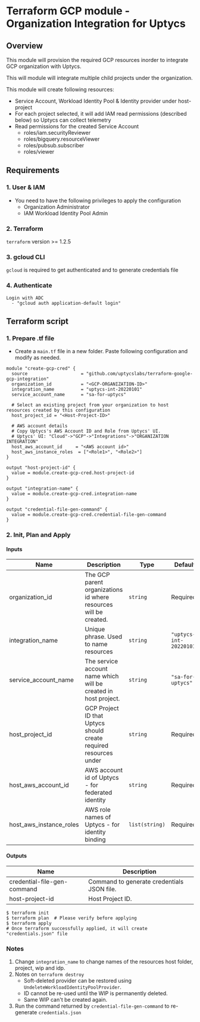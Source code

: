 # Terraform GCP module - Organization Integration for Uptycs 

## Overview
This module will provision the required GCP resources inorder to integrate GCP organization with Uptycs.

This will module will integrate multiple child projects under the organization.

This module will create following resources:
 * Service Account, Workload Identity Pool & Identity provider under host-project
 * For each project selected, it will add IAM read permissions (described below) so Uptycs can collect telemetry
 * Read permissions for the created Service Account
     * roles/iam.securityReviewer
     * roles/bigquery.resourceViewer
     * roles/pubsub.subscriber
     * roles/viewer

## Requirements
### 1. User & IAM
* You need to have the following privileges to apply the configuration
    * Organization Administrator
    * IAM Workload Identity Pool Admin

### 2. Terraform
`terraform` version >= 1.2.5

### 3. gcloud CLI
`gcloud` is required to get authenticated and to generate credentials file

### 4. Authenticate 
```
Login with ADC
  - "gcloud auth application-default login"
```
## Terraform script

### 1. Prepare .tf file
  * Create a `main.tf` file in a new folder. Paste following configuration and modify as needed.
```
module "create-gcp-cred" {
  source                    = "github.com/uptycslabs/terraform-google-gcp-integration"
  organization_id           = "<GCP-ORGANIZATION-ID>"
  integration_name          = "uptycs-int-20220101"
  service_account_name      = "sa-for-uptycs"

  # Select an existing project from your organization to host resources created by this configuration
  host_project_id = "<Host-Project-ID>"

  # AWS account details
  # Copy Uptycs's AWS Account ID and Role from Uptycs' UI.
  # Uptycs' UI: "Cloud"->"GCP"->"Integrations"->"ORGANIZATION INTEGRATION"
  host_aws_account_id     = "<AWS account id>"
  host_aws_instance_roles  = ["<Role1>", "<Role2>"]
}

output "host-project-id" {
  value = module.create-gcp-cred.host-project-id
}

output "integration-name" {
  value = module.create-gcp-cred.integration-name
}

output "credential-file-gen-command" {
  value = module.create-gcp-cred.credential-file-gen-command
}

```
### 2. Init, Plan and Apply

#### Inputs
| Name                      | Description                                                          | Type          | Default          |
| ------------------------- | -------------------------------------------------------------------- | ------------- | ---------------- |
| organization_id           | The GCP parent organizations id where resources will be created.     | `string`      | Required         |
| integration_name          | Unique phrase. Used to name resources                                | `string`      | `"uptycs-int-20220101"`|
| service_account_name      | The service account name which will be created in host project.      | `string`      | `"sa-for-uptycs"`|
| host_project_id           | GCP Project ID that Uptycs should create required resources under    | `string`      | Required         |
| host_aws_account_id       | AWS account id of Uptycs - for federated identity                    | `string`      | Required         |
| host_aws_instance_roles   | AWS role names of Uptycs - for identity binding                      | `list(string)`| Required         |

#### Outputs
| Name                            | Description                                  |
| ------------------------------- | -------------------------------------------- |
| credential-file-gen-command     | Command to generate credentials JSON file.   |
| host-project-id                 | Host Project ID.                             |

```
$ terraform init
$ terraform plan  # Please verify before applying
$ terraform apply
# Once terraform successfully applied, it will create "credentials.json" file
```

### Notes
1. Change `integration_name` to change names of the resources host folder, project, wip and idp.
2. Notes on `terraform destroy`
     - Soft-deleted provider can be restored using `UndeleteWorkloadIdentityPoolProvider`.
     - ID cannot be re-used until the WIP is permanently deleted.
     - Same WIP can't be created again.
4. Run the command returned by `credential-file-gen-command` to re-generate `credentials.json`
